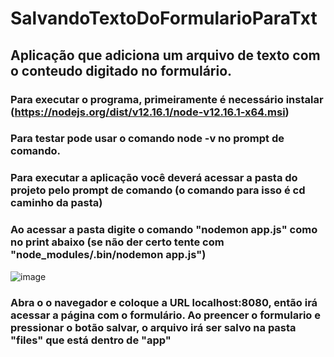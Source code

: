 # SalvandoTextoDoFormularioParaTxt

## Aplicação que adiciona um arquivo de texto com o conteudo digitado no formulário.

### Para executar o programa, primeiramente é necessário instalar (https://nodejs.org/dist/v12.16.1/node-v12.16.1-x64.msi)

### Para testar pode usar o comando node -v no prompt de comando.

### Para executar a aplicação você deverá acessar a pasta do projeto pelo prompt de comando (o comando para isso é cd caminho da pasta)

### Ao acessar a pasta digite o comando "nodemon app.js" como no print abaixo (se não der certo tente com "node_modules/.bin/nodemon app.js")

![image](https://user-images.githubusercontent.com/54483719/78820804-cedbc080-79ae-11ea-941e-1f3ffecb35ab.png)

### Abra o o navegador e coloque a URL localhost:8080, então irá acessar a página com o formulário. Ao preencer o formulario e pressionar o botão salvar, o arquivo irá ser salvo na pasta "files" que está dentro de "app"
